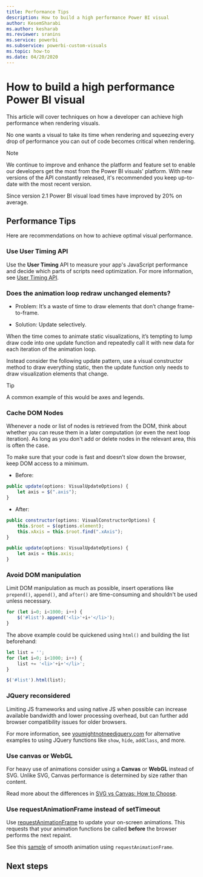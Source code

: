 ```yaml
---
title: Performance Tips
description: How to build a high performance Power BI visual
author: KesemSharabi
ms.author: kesharab
ms.reviewer: sranins
ms.service: powerbi
ms.subservice: powerbi-custom-visuals
ms.topic: how-to
ms.date: 04/20/2020
---
```

# How to build a high performance Power BI visual
This article will cover techniques on how a developer can achieve high performance when rendering visuals. 

No one wants a visual to take its time when rendering and squeezing every drop of performance you can out of code becomes critical when rendering. 

> [!NOTE]
> We continue to improve and enhance the platform and feature set to enable our developers get the most from the Power BI visuals' platform. With new versions of the API constantly released, it's recommended you keep up-to-date with the most recent version.
>
> Since version 2.1 Power BI visual load times have improved by 20% on average.

## Performance Tips
Here are recommendations on how to achieve optimal visual performance. 

### Use User Timing API
Use the **User Timing** API to measure your app's JavaScript performance and decide which parts of scripts need optimization. For more information, see [User Timing API](https://msdn.microsoft.com/library/hh772738(v=vs.85).aspx).

### Does the animation loop redraw unchanged elements? 

 - Problem: It’s a waste of time to draw elements that don’t change frame-to-frame.

 - Solution: Update selectively. 
 
When the time comes to animate static visualizations, it’s tempting to lump draw code into one update function and repeatedly call it with new data for each iteration of the animation loop.

Instead consider the following update pattern, use a visual constructor method to draw everything static, then the update function only needs to draw visualization elements that change. 

> [!TIP]
> A common example of this would be axes and legends.

### Cache DOM Nodes 
Whenever a node or list of nodes is retrieved from the DOM, think about whether you can reuse them in a later computation (or even the next loop iteration). As long as you don't add or delete nodes in the relevant area, this is often the case.

To make sure that your code is fast and doesn’t slow down the browser, keep DOM access to a minimum. 

  - Before: 

   ```javascript
   public update(options: VisualUpdateOptions) { 
       let axis = $(".axis"); 
   }
   ```

  - After: 

   ```javascript
   public constructor(options: VisualConstructorOptions) { 
       this.$root = $(options.element); 
       this.xAxis = this.$root.find(".xAxis"); 
   } 
 
   public update(options: VisualUpdateOptions) { 
       let axis = this.axis; 
   }
   ```

### Avoid DOM manipulation 
Limit DOM manipulation as much as possible, insert operations like `prepend()`, `append()`, and `after()` are time-consuming and shouldn't be used unless necessary.

```javascript
for (let i=0; i<1000; i++) { 
    $('#list').append('<li>'+i+'</li>');
}
```

The above example could be quickened using `html()` and building the list beforehand: 

```javascript
let list = ''; 
for (let i=0; i<1000; i++) { 
    list += '<li>'+i+'</li>'; 
} 

$('#list').html(list); 
```

### JQuery reconsidered

Limiting JS frameworks and using native JS when possible can increase available bandwidth and lower processing overhead, but can further add browser compatibility issues for older browsers. 

For more information, see [youmightnotneedjquery.com](http://youmightnotneedjquery.com/) for alternative examples to using JQuery functions like `show`, `hide`, `addClass`, and more.  

### Use canvas or WebGL 
For heavy use of animations consider using a **Canvas** or **WebGL** instead of SVG. Unlike SVG, Canvas performance is determined by size rather than content. 

Read more about the differences in [SVG vs Canvas: How to Choose](https://msdn.microsoft.com/library/gg193983(v=vs.85).aspx). 

### Use requestAnimationFrame instead of setTimeout 
Use [requestAnimationFrame](https://www.w3.org/TR/animation-timing/) to update your on-screen animations. This requests that your animation functions be called **before** the browser performs the next repaint.

See this [sample](https://testdrive-archive.azurewebsites.net/Graphics/RequestAnimationFrame/Default.html) of smooth animation using `requestAnimationFrame`.

## Next steps